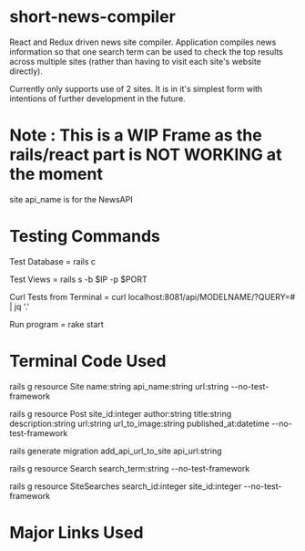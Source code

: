 # short-news-compiler
React and Redux driven news site compiler. Application compiles news information so that one search term can be used to check the top results across multiple sites (rather than having to visit each site's website directly).

Currently only supports use of 2 sites. It is in it's simplest form with intentions of further development in the future.


# Note : This is a WIP Frame as the rails/react part is NOT WORKING at the moment

site api_name is for the NewsAPI


# Testing Commands

Test Database = rails c

Test Views = rails s -b $IP -p $PORT

Curl Tests from Terminal = curl localhost:8081/api/MODELNAME/?QUERY=# | jq '.'

Run program = rake start


# Terminal Code Used

rails g resource Site name:string api_name:string url:string --no-test-framework

rails g resource Post site_id:integer author:string title:string description:string url:string url_to_image:string published_at:datetime --no-test-framework

rails generate migration add_api_url_to_site api_url:string

rails g resource Search search_term:string --no-test-framework

rails g resource SiteSearches search_id:integer site_id:integer --no-test-framework


# Major Links Used

